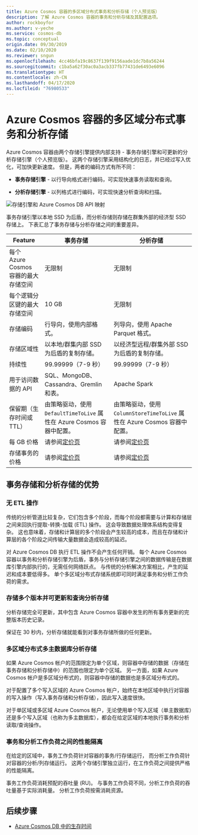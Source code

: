 ```yaml
---
title: Azure Cosmos 容器的多区域分布式事务和分析存储（个人预览版）
description: 了解 Azure Cosmos 容器的事务和分析存储及其配置选项。
author: rockboyfor
ms.author: v-yeche
ms.service: cosmos-db
ms.topic: conceptual
origin.date: 09/30/2019
ms.date: 02/10/2020
ms.reviewer: sngun
ms.openlocfilehash: 4cc46bfa19c8637f139f9156aade1dc7b8a56244
ms.sourcegitcommit: c1ba5a62f30ac0a3acb337fb77431de6493e6096
ms.translationtype: HT
ms.contentlocale: zh-CN
ms.lasthandoff: 04/17/2020
ms.locfileid: "76980533"
---
```

# <a name="multiple-regionally-distributed-transactional-and-analytical-storage-for-azure-cosmos-containers"></a>Azure Cosmos 容器的多区域分布式事务和分析存储

Azure Cosmos 容器由两个存储引擎提供内部支持 - 事务存储引擎和可更新的分析存储引擎（个人预览版）。 这两个存储引擎采用结构化的日志，并已经过写入优化，可加快更新速度。 但是，两者的编码方式有所不同：

* **事务存储引擎** - 以行导向格式进行编码，可实现快速事务读取和查询。

* **分析存储引擎** - 以列格式进行编码，可实现快速分析查询和扫描。

![存储引擎和 Azure Cosmos DB API 映射](./media/globally-distributed-transactional-analytical-storage/storage-engines-api-mapping.png)

<!--MOONCAKE: CORRECT LINE 21 ON (./media/globally-distributed-xxxx.png)-->

事务存储引擎以本地 SSD 为后盾，而分析存储则存储在群集外部的经济型 SSD 存储上。 下表汇总了事务存储与分析存储之间的重要差异。

|Feature  |事务存储  |分析存储 |
|---------|---------|---------|
|每个 Azure Cosmos 容器的最大存储空间 |   无限制      |    无限制     |
|每个逻辑分区键的最大存储空间   |   10 GB      |   无限制      |
|存储编码  |   行导向，使用内部格式。   |   列导向，使用 Apache Parquet 格式。 |
|存储区域性 |   以本地/群集内部 SSD 为后盾的复制存储。 |  以经济型远程/群集外部 SSD 为后盾的复制存储。       |
|持续性  |    99.99999（7-9 秒）     |  99.99999（7-9 秒）       |
|用于访问数据的 API  |   SQL、MongoDB、Cassandra、Gremlin 和表。       | Apache Spark         |
|保留期（生存时间或 TTL）   |  由策略驱动，使用 `DefaultTimeToLive` 属性在 Azure Cosmos 容器中配置。       |   由策略驱动，使用 `ColumnStoreTimeToLive` 属性在 Azure Cosmos 容器中配置。      |
|每 GB 价格    |   请参阅[定价页](https://www.azure.cn/pricing/details/cosmos-db/)     |   请参阅[定价页](https://www.azure.cn/pricing/details/cosmos-db/)        |
|存储事务的价格    |  请参阅[定价页](https://www.azure.cn/pricing/details/cosmos-db/)         |   请参阅[定价页](https://www.azure.cn/pricing/details/cosmos-db/)        |

<!--Not Avaialble on Line 34 and Etcd-->

## <a name="benefits-of-transactional-and-analytical-storage"></a>事务存储和分析存储的优势

### <a name="no-etl-operations"></a>无 ETL 操作

传统的分析管道比较复杂，它们包含多个阶段，而每个阶段都需要与计算和存储层之间来回执行提取-转换-加载 (ETL) 操作。 这会导致数据处理体系结构变得复杂。 这也意味着，存储和计算层的多个阶段会产生较高的成本，而且在存储和计算层的各个阶段之间传输大量数据会造成较高的延迟。  

对 Azure Cosmos DB 执行 ETL 操作不会产生任何开销。 每个 Azure Cosmos 容器以事务和分析存储引擎为后盾，事务与分析存储引擎之间的数据传输是在数据库引擎内部执行的，无需任何网络跃点。 与传统的分析解决方案相比，产生的延迟和成本要低得多。 单个多区域分布式存储系统即可同时满足事务和分析工作负荷的需求。  

### <a name="store-multiple-versions-update-and-query-the-analytical-storage"></a>存储多个版本并可更新和查询分析存储

分析存储完全可更新，其中包含 Azure Cosmos 容器中发生的所有事务更新的完整版本历史记录。

保证在 30 秒内，分析存储就能看到对事务存储所做的任何更新。 

### <a name="multiple-regionally-distributed-multi-master-analytical-storage"></a>多区域分布式多主数据库分析存储

如果 Azure Cosmos 帐户的范围限定为单个区域，则容器中存储的数据（存储在事务存储和分析存储中）的范围也限定为单个区域。 另一方面，如果 Azure Cosmos 帐户是多区域分布式的，则容器中存储的数据也是多区域分布式的。

对于配置了多个写入区域的 Azure Cosmos 帐户，始终在本地区域中执行对容器的写入操作（写入事务存储和分析存储），因此写入速度很快。

对于单区域或多区域 Azure Cosmos 帐户，无论使用单个写入区域（单主数据库）还是多个写入区域（也称为多主数据库），都会在给定区域的本地执行事务和分析读取/查询操作。

### <a name="performance-isolation-between-transactional-and-analytical-workloads"></a>事务和分析工作负荷之间的性能隔离

在给定的区域中，事务工作负荷针对容器的事务/行存储运行， 而分析工作负荷针对容器的分析/列存储运行。 这两个存储引擎独立运行，在工作负荷之间提供严格的性能隔离。

事务工作负荷消耗预配的吞吐量 (RU)。 与事务工作负荷不同，分析工作负荷的吞吐量基于实际消耗量。 分析工作负荷按需消耗资源。

## <a name="next-steps"></a>后续步骤

* [Azure Cosmos DB 中的生存时间](time-to-live.md)

<!-- Update_Description: update meta properties, wording update, update link -->
